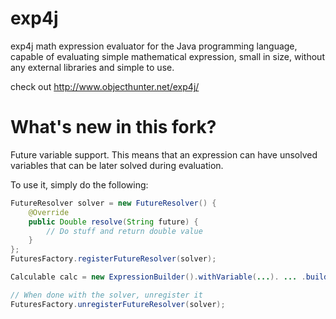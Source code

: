 exp4j
=====

exp4j math expression evaluator for the Java programming language, capable of evaluating simple mathematical 
expression, small in size, without any external libraries and simple to use.

check out http://www.objecthunter.net/exp4j/

What's new in this fork?
==========================

Future variable support. This means that an expression can have unsolved variables that can be later solved during evaluation.

To use it, simply do the following:

```java
FutureResolver solver = new FutureResolver() {
    @Override
    public Double resolve(String future) {
        // Do stuff and return double value
    }
};
FuturesFactory.registerFutureResolver(solver);

Calculable calc = new ExpressionBuilder().withVariable(...). ... .buildWithFutures();

// When done with the solver, unregister it
FuturesFactory.unregisterFutureResolver(solver);
```
